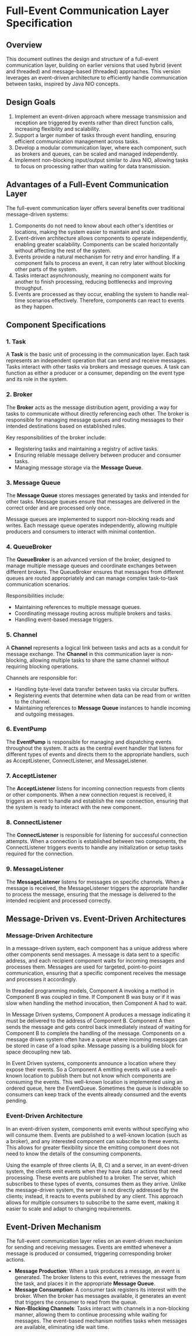 # Full-Event Communication Layer Specification

## Overview
This document outlines the design and structure of a full-event communication layer, 
building on earlier versions that used hybrid (event and threaded) and message-based 
(threaded) approaches. This version leverages an event-driven architecture to efficiently 
handle communication between tasks, inspired by Java NIO concepts.


## Design Goals
1. Implement an event-driven approach where message 
   transmission and reception are triggered by events rather than direct function calls, 
   increasing flexibility and scalability.
2. Support a larger number of tasks through event handling, ensuring 
   efficient communication management across tasks.
3. Develop a modular communication layer, where each 
   component, such as brokers and queues, can be scaled and managed independently.
4. Implement non-blocking input/output similar to Java NIO, allowing tasks to focus on processing rather than waiting for data transmission.

## Advantages of a Full-Event Communication Layer
The full-event communication layer offers several benefits over traditional message-driven systems:

1.  Components do not need to know about each other's identities or 
   locations, making the system easier to maintain and scale.
2.  Event-driven architecture allows components to operate
    independently, enabling greater scalability. Components can be scaled horizontally without
     affecting the rest of the system.
3.  Events provide a natural mechanism for retry and 
   error handling. If a component fails to process an event, it can retry later without 
   blocking other parts of the system.
4. Tasks interact asynchronously, meaning no component 
   waits for another to finish processing, reducing bottlenecks and improving throughput.
5.  Events are processed as they occur, enabling the system to
    handle real-time scenarios effectively. Therefore, components can react to events as they happen.
## Component Specifications

### 1. Task
A **Task** is the basic unit of processing in the communication layer. Each task represents
an independent operation that can send and receive messages. Tasks interact with other 
tasks via brokers and message queues. A task can function as either a producer or a 
consumer, depending on the event type and its role in the system.

### 2. Broker
The **Broker** acts as the message distribution agent, providing a way for tasks to 
communicate without directly referencing each other. The broker is responsible for managing 
message queues and routing messages to their intended destinations based on established rules.

Key responsibilities of the broker include:
- Registering tasks and maintaining a registry of active tasks.
- Ensuring reliable message delivery between producer and consumer tasks.
- Managing message storage via the **Message Queue**.

### 3. Message Queue
The **Message Queue** stores messages generated by tasks and intended for other tasks. 
Message queues ensure that messages are delivered in the correct order and are processed 
only once.

Message queues are implemented to support non-blocking
 reads and writes. Each message queue operates independently, allowing multiple producers 
 and consumers to interact with minimal contention.

### 4. QueueBroker
The **QueueBroker** is an advanced version of the broker, designed to manage multiple 
message queues and coordinate exchanges between different brokers. The QueueBroker ensures
 that messages from different queues are routed appropriately and can manage complex 
 task-to-task communication scenarios.

Responsibilities include:
- Maintaining references to multiple message queues.
- Coordinating message routing across multiple brokers and tasks.
- Handling event-based message triggers.

### 5. Channel
A **Channel** represents a logical link between tasks and acts as a conduit for 
message exchange. The **Channel** in this communication 
layer is non-blocking, allowing multiple tasks to share the same channel without requiring
 blocking operations.

Channels are responsible for:
- Handling byte-level data transfer between tasks via circular buffers.
- Registering events that determine when data can be read from or written to the channel.
- Maintaining references to **Message Queue** instances to handle incoming and outgoing messages.


### 6. EventPump
The **EventPump** is responsible for managing and dispatching events throughout the system.
 It acts as the central event handler that listens for different types of events and directs
them to the appropriate handlers, such as AcceptListener, ConnectListener, and MessageListener.

### 7. AcceptListener
The **AcceptListener** listens for incoming connection requests from clients or other 
components. When a new connection request is received, it triggers an event to handle and 
establish the new connection, ensuring that the system is ready to interact with the new 
component.

### 8. ConnectListener
The **ConnectListener** is responsible for listening for successful connection attempts.
 When a connection is established between two components, the ConnectListener triggers 
 events to handle any initialization or setup tasks required for the connection.

### 9. MessageListener
The **MessageListener** listens for messages on specific channels. When a message is 
received, the MessageListener triggers the appropriate handler to process the message,
 ensuring that the message is delivered to the intended recipient and processed correctly.

## Message-Driven vs. Event-Driven Architectures
### Message-Driven Architecture

In a message-driven system, each component has a unique address where other components 
send messages. A message is data sent to a specific address, and each recipient component 
waits for incoming messages and processes them. Messages are used for targeted, 
point-to-point communication, ensuring that a specific component receives the message and 
processes it accordingly.  

In threaded programming models, Component A invoking a method in Component B was 
coupled in time. If Component B was busy or if it was slow when handling the method 
invocation, then Component A had to wait.

In Message Driven systems, Component A produces a message indicating it must be delivered 
to the address of Component B. Component A then sends the message and gets control back 
immediately instead of waiting for Component B to complete the handling of the message. 
Components on a message driven system often have a queue where incoming messages can be 
stored in case of a load spike. Message passing is a building block for space decoupling 
new tab.

In Event Driven systems, components announce a location where they expose their events. 
So a Component A emitting events will use a well-known location to publish them but not 
know which components are consuming the events. This well-known location is implemented 
using an ordered queue, here the EventQueue. Sometimes the queue is indexable so consumers can keep track of 
the events already consumed and the events pending.

### Event-Driven Architecture
In an event-driven system, components emit events without specifying who will consume 
them. Events are published to a well-known location (such as a broker), and any interested
 component can subscribe to these events. This allows for greater flexibility since the 
 emitting component does not need to know the details of the consuming components.

Using the example of three clients (A, B, C) and a server, in an event-driven system,
the clients emit events when they have data or actions that need processing. These events 
are published to a broker. The server, which subscribes to these types of events, consumes
them as they arrive. Unlike the message-driven system, the server is not directly 
addressed by the clients; instead, it reacts to events published by any client. 
This approach allows for multiple consumers to subscribe to the same event, making it
easier to scale and adapt to changing requirements.

## Event-Driven Mechanism
The full-event communication layer relies on an event-driven mechanism for sending and 
receiving messages. Events are emitted whenever a message is produced or consumed, 
triggering corresponding broker actions.

- **Message Production**: When a task produces a message, an event is generated. 
  The broker listens to this event, retrieves the message from the task, and places it in
 the appropriate **Message Queue**.
- **Message Consumption**: A consumer task registers its interest with the broker. 
    When the broker has messages available, it generates an event that triggers the 
    consumer to read from the queue.
- **Non-Blocking Channels**: Tasks interact with channels in a non-blocking manner, 
  allowing them to continue processing while waiting for messages. The event-based 
  mechanism notifies tasks when messages are available, eliminating idle wait time.
